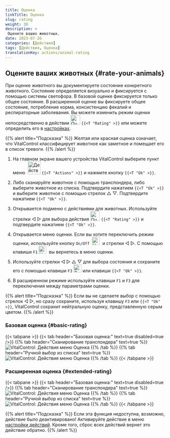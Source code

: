 ```yaml
---
title: Оценка
linkTitle: Оценка
slug: rating
weight: 30
description: >
 Оцените ваших животных.
date: 2023-07-26
categories: [Действия]
tags: [Действия, Оценка]
translationKey: actions/animal-rating
---
```


## Оцените ваших животных {#rate-your-animals}

При оценке животного вы документируете состояние конкретного животного. Состояние определяется визуально и фиксируется с помощью системы светофора. В базовой оценке фиксируется только общее состояние. В расширенной оценке вы фиксируете общее состояние, потребление корма, консистенцию фекалий и респираторные заболевания. Вы можете изменить режим оценки непосредственно в действии <img src="/icons/actions/rating.svg" width="30" align="bottom" alt="Оценка" /> `{{<T "Rating" >}}` или можете определить его в [настройках](../../settings/data-acquisition/#mode-of-animal-rating).

{{% alert title="Подсказка" %}}
Желтая или красная оценка означает, что VitalControl классифицирует животное как заметное и помещает его в список тревоги.
{{% /alert %}}

1. На главном экране вашего устройства VitalControl выберите пункт меню &nbsp;<img src="/icons/actions.svg" width="40" align="bottom" alt="Действия" /> `{{<T "Actions" >}}` и нажмите кнопку `{{<T "Ok" >}}`.

2. Либо сканируйте животное с помощью транспондера, либо выберите животное из списка. Подтвердите нажатием `{{<T "Ok" >}}` и выберите животное с помощью стрелок △ ▽. Подтвердите нажатием `{{<T "Ok" >}}`.

3. Открывается подменю с действиями для животных. Используйте стрелки ◁ ▷ для выбора действия <img src="/icons/actions/rating.svg" width="30" align="bottom" alt="Оценка" /> `{{<T "Rating" >}}` и подтвердите нажатием `{{<T "Ok" >}}`.

4. Открывается меню оценки. Если вы хотите переключить режим оценки, используйте кнопку `On/Off` &nbsp;<img src="/icons/gear.svg" width="25" align="bottom" alt="Цепочка действий" />&nbsp; и стрелки ◁ ▷. С помощью клавиши `F1` <img src="/icons/footer/exit.svg" width="24" align="bottom" alt="Назад" />&nbsp; вы вернетесь в меню оценки.

5. Используйте стрелки ◁ ▷ △ ▽ для выбора состояния и сохраните его с помощью клавиши `F3` <img src="/icons/footer/save.svg" width="25" align="bottom" alt="Сохранить" /> или клавиши `{{<T "Ok" >}}`.

6. В расширенном режиме используйте клавиши `F1` и `F3` для переключения между параметрами оценки.

{{% alert title="Подсказка" %}}
Если вы не сделаете выбор с помощью стрелок ◁ ▷, но сразу сохраните, используя клавишу `F3` или `{{<T "Ok" >}}`, VitalControl сохранит нейтральную оценку, представленную серым цветом.
{{% /alert %}}

### Базовая оценка {#basic-rating}

{{< tabpane >}}
{{< tab header="Базовая оценка:" text=true disabled=true />}}
{{% tab header="Сканирование транспондера" text=true %}}
![VitalControl: Действия меню Оценка](../images/basicrating-scan.png "Базовая оценка")
{{% /tab %}}
{{% tab header="Ручной выбор из списка" text=true %}}
![VitalControl: Действия меню Оценка](../images/basicrating.png "Базовая оценка")
{{% /tab %}}
{{< /tabpane >}}

### Расширенная оценка {#extended-rating}

{{< tabpane >}}
{{< tab header="Базовая оценка:" text=true disabled=true />}}
{{% tab header="Сканирование транспондера" text=true %}}
![VitalControl: Действия меню Оценка](../images/extendedrating-scan.png "Расширенная оценка")
{{% /tab %}}
{{% tab header="Ручной выбор из списка" text=true %}}
![VitalControl: Действия меню Оценка](../images/extendedrating.png "Расширенная оценка")
{{% /tab %}}
{{< /tabpane >}}

{{% alert title="Подсказка" %}}
Если эта функция недоступна, возможно, действие было деактивировано! Активируйте действие в меню [настройки действий](../setting/). Кроме того, сброс всех действий вернет это действие обратно.
{{% /alert %}}
